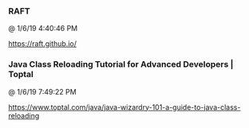 ﻿

### RAFT
@ 1/6/19 4:40:46 PM

https://raft.github.io/



### Java Class Reloading Tutorial for Advanced Developers | Toptal
@ 1/6/19 7:49:22 PM

https://www.toptal.com/java/java-wizardry-101-a-guide-to-java-class-reloading


